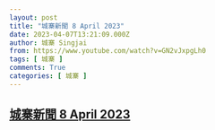 ```yaml
---
layout: post
title: "城寨新聞 8 April 2023"
date: 2023-04-07T13:21:09.000Z
author: 城寨 Singjai
from: https://www.youtube.com/watch?v=GN2vJxpgLh0
tags: [ 城寨 ]
comments: True
categories: [ 城寨 ]
---
```

<!--1680873669000-->
[城寨新聞 8 April 2023](https://www.youtube.com/watch?v=GN2vJxpgLh0)
------

<div>

</div>

